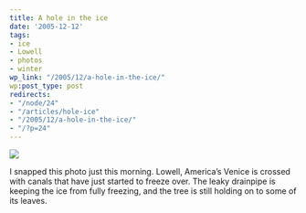 ```yaml
---
title: A hole in the ice
date: '2005-12-12'
tags:
- ice
- Lowell
- photos
- winter
wp_link: "/2005/12/a-hole-in-the-ice/"
wp:post_type: post
redirects:
- "/node/24"
- "/articles/hole-ice"
- "/2005/12/a-hole-in-the-ice/"
- "/?p=24"
---
```


[ ![](http://static.flickr.com/35/73043709_0025985d9a_t.jpg) ](http://www.flickr.com/photos/atomicworkshop/73043709/)

I snapped this photo just this morning. Lowell, America’s Venice is crossed with canals that have just started to freeze over. The leaky drainpipe is keeping the ice from fully freezing, and the tree is still holding on to some of its leaves.
